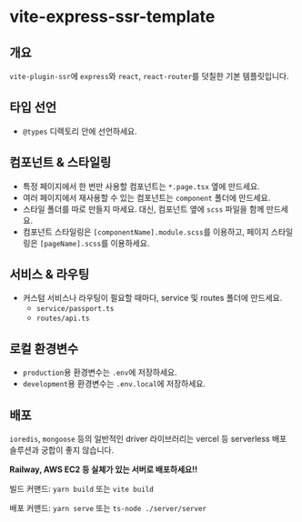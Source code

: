 # vite-express-ssr-template

## 개요

`vite-plugin-ssr`에 `express`와 `react`, `react-router`를 덧칠한 기본 템플릿입니다.

## 타입 선언

- `@types` 디렉토리 안에 선언하세요.

## 컴포넌트 & 스타일링

- 특정 페이지에서 한 번만 사용할 컴포넌트는 `*.page.tsx` 옆에 만드세요.
- 여러 페이지에서 재사용할 수 있는 컴포넌트는 `component` 폴더에 만드세요.
- 스타일 폴더를 따로 만들지 마세요. 대신, 컴포넌트 옆에 `scss` 파일을 함께 만드세요.
- 컴포넌트 스타일링은 `[componentName].module.scss`를 이용하고, 페이지 스타일링은 `[pageName].scss`를 이용하세요.

## 서비스 & 라우팅

- 커스텀 서비스나 라우팅이 필요할 때마다, service 및 routes 폴더에 만드세요.
  - `service/passport.ts`
  - `routes/api.ts`
  
## 로컬 환경변수
- `production`용 환경변수는 `.env`에 저장하세요.
- `development`용 환경변수는 `.env.local`에 저장하세요.

## 배포

`ioredis`, `mongoose` 등의 일반적인 driver 라이브러리는 vercel 등 serverless 배포 솔루션과 궁합이 좋지 않습니다.

**Railway, AWS EC2 등 실체가 있는 서버로 배포하세요!!**

빌드 커맨드: `yarn build` 또는 `vite build`

배포 커맨드: `yarn serve` 또는 `ts-node ./server/server`
